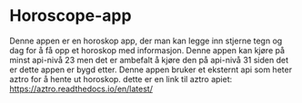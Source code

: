 # Horoscope-app

Denne appen er en horoskop app, der man kan legge inn stjerne tegn og dag for å få opp et horoskop med informasjon. 
Denne appen kan kjøre på minst api-nivå 23 men det er ambefalt å kjøre den på api-nivå 31 siden det er dette appen er bygd etter.
Denne appen bruker et eksternt api som heter aztro for å hente ut horoskop. dette er en link til aztro apiet: https://aztro.readthedocs.io/en/latest/
